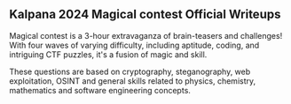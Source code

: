 ## Kalpana 2024 Magical contest Official Writeups

Magical contest is a 3-hour extravaganza of brain-teasers and challenges! With four waves of varying difficulty, including aptitude, coding, and intriguing CTF puzzles, it's a fusion of magic and skill.

These questions are based on cryptography, steganography, web exploitation, OSINT and general skills related to physics, chemistry, mathematics and software engineering concepts.

